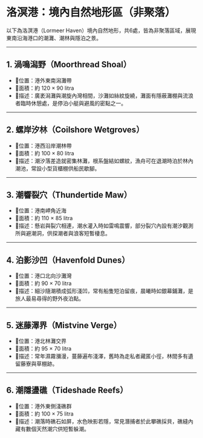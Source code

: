 # 洛溟港：境內自然地形區（非聚落）

以下為洛溟港（Lormeer Haven）境內自然地形，共6處，皆為非聚落區域，展現東南沿海港口的潮灘、潮林與隱泊之景。

---

## 1. 渦鳴潟野（Moorthread Shoal）
- 📍位置：港外東南潟灘帶  
- 🧭面積：約 120 × 90 litra  
- 💠描述：廣袤潟灘與潮旋內灣相間，沙灘如絲紋旋繞，灘面有隱蔽灘棚與流浪者臨時休憩處，是停泊小艇與避風的密點之一。

---

## 2. 螺岸汐林（Coilshore Wetgroves）
- 📍位置：港西沿岸潮林帶  
- 🧭面積：約 100 × 80 litra  
- 💠描述：潮汐落差造就密集林灘，根系盤結如螺紋，漁舟可在退潮時泊於林內潮池，常設小型貨櫃棚供船民歇腳。

---

## 3. 潮響裂穴（Thundertide Maw）
- 📍位置：港南岬角近海  
- 🧭面積：約 110 × 85 litra  
- 💠描述：懸岩與裂穴相連，潮水灌入時如雷鳴震響，部分裂穴內設有潮汐觀測所與避潮洞，供探潮者與浪客短暫棲息。

---

## 4. 泊影沙凹（Havenfold Dunes）
- 📍位置：港口北向沙灘灣  
- 🧭面積：約 90 × 70 litra  
- 💠描述：細沙隨潮積成弧形淺凹，常有船隻短泊留痕，晨曦時如銀幕鋪灘，是旅人最易尋得的野外夜泊點。

---

## 5. 迷藤澤界（Mistvine Verge）
- 📍位置：港北林灘交界  
- 🧭面積：約 95 × 70 litra  
- 💠描述：常年濕霧瀰漫，蔓藤遍布淺澤，舊時為走私者藏匿小徑，林間多有遺留藤寮與草棚跡。

---

## 6. 潮隱盪礁（Tideshade Reefs）
- 📍位置：港外東側淺礁群  
- 🧭面積：約 100 × 75 litra  
- 💠描述：潮落時礁石如屏，水色映影若隱，常見潛捕者於此攀礁採貝，礁縫內藏有數個天然潮穴供短暫躲潮。
